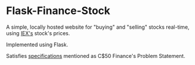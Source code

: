 # Flask-Finance-Stock

A simple, locally hosted website for "buying" and "selling" stocks real-time, using [IEX's](https://iexcloud.io/) stock's prices.

Implemented using Flask.

Satisfies [specifications](https://cs50.harvard.edu/x/2021/psets/9/finance/) mentioned as C$50 Finance's Problem Statement.
